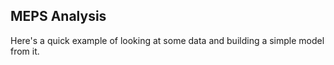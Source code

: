 ## MEPS Analysis

Here's a quick example of looking at some data and building a simple model from it.